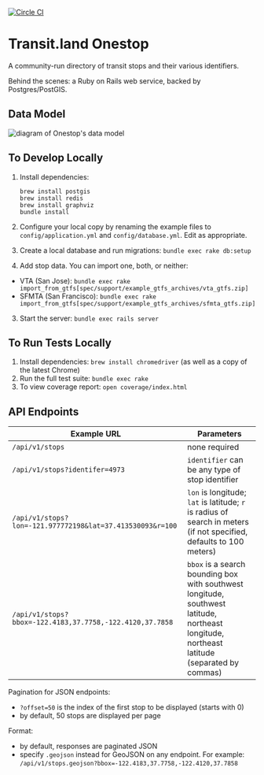 [![Circle CI](https://circleci.com/gh/transit-land/onestop.png?style=badge)](https://circleci.com/gh/transit-land/onestop)

# Transit.land Onestop

A community-run directory of transit stops and their various identifiers.

Behind the scenes: a Ruby on Rails web service, backed by Postgres/PostGIS.

## Data Model

![diagram of Onestop's data model](https://rawgit.com/transit-land/onestop/master/doc/data-model.svg)

## To Develop Locally

1. Install dependencies:

    ````
    brew install postgis
    brew install redis
    brew install graphviz
    bundle install
    ````

2. Configure your local copy by renaming the example files to `config/application.yml` and `config/database.yml`. Edit as appropriate.

3. Create a local database and run migrations: `bundle exec rake db:setup`

4. Add stop data. You can import one, both, or neither:

  - VTA (San Jose): `bundle exec rake import_from_gtfs[spec/support/example_gtfs_archives/vta_gtfs.zip]`
  - SFMTA (San Francisco): `bundle exec rake import_from_gtfs[spec/support/example_gtfs_archives/sfmta_gtfs.zip]`

3. Start the server: `bundle exec rails server`

## To Run Tests Locally

1. Install dependencies: `brew install chromedriver` (as well as a copy of the latest Chrome)
2. Run the full test suite: `bundle exec rake`
3. To view coverage report: `open coverage/index.html`

## API Endpoints

Example URL  | Parameters
---------------|------------
`/api/v1/stops` | none required
`/api/v1/stops?identifer=4973` | `identifier` can be any type of stop identifier
`/api/v1/stops?lon=-121.977772198&lat=37.413530093&r=100` | `lon` is longitude; `lat` is latitude; `r` is radius of search in meters (if not specified, defaults to 100 meters)
`/api/v1/stops?bbox=-122.4183,37.7758,-122.4120,37.7858` | `bbox` is a search bounding box with southwest longitude, southwest latitude, northeast longitude, northeast latitude (separated by commas)

Pagination for JSON endpoints:
- `?offset=50` is the index of the first stop to be displayed (starts with 0)
- by default, 50 stops are displayed per page

Format:
- by default, responses are paginated JSON
- specify `.geojson` instead for GeoJSON on any endpoint. For example: `/api/v1/stops.geojson?bbox=-122.4183,37.7758,-122.4120,37.7858`
